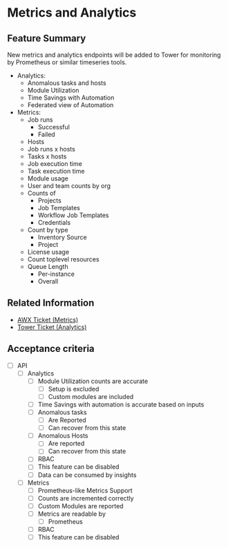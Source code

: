 # Metrics and Analytics

## Feature Summary

New metrics and analytics endpoints will be added to Tower for monitoring by Prometheus or similar timeseries tools.

* Analytics:
  * Anomalous tasks and hosts
  * Module Utilization
  * Time Savings with Automation
  * Federated view of Automation
* Metrics:
  * Job runs
    * Successful
    * Failed
  * Hosts
  * Job runs x hosts
  * Tasks x hosts
  * Job execution time
  * Task execution time
  * Module usage
  * User and team counts by org
  * Counts of
    * Projects
    * Job Templates
    * Workflow Job Templates
    * Credentials
  * Count by type
    * Inventory Source
    * Project
  * License usage
  * Count toplevel resources
  * Queue Length
    * Per-instance
    * Overall

## Related Information

* [AWX Ticket (Metrics)](https://github.com/ansible/awx/issues/1963)
* [Tower Ticket (Analytics)](https://github.com/ansible/tower/issues/3249)

## Acceptance criteria

* [ ] API
  * [ ] Analytics
    * [ ] Module Utilization counts are accurate
      * [ ] Setup is excluded
      * [ ] Custom modules are included
    * [ ] Time Savings with automation is accurate based on inputs
    * [ ] Anomalous tasks
      * [ ] Are Reported
      * [ ] Can recover from this state
    * [ ] Anomalous Hosts
      * [ ] Are reported
      * [ ] Can recover from this state
    * [ ] RBAC
    * [ ] This feature can be disabled
    * [ ] Data can be consumed by insights
  * [ ] Metrics
    * [ ] Prometheus-like Metrics Support
    * [ ] Counts are incremented correctly
    * [ ] Custom Modules are reported
    * [ ] Metrics are readable by
      * [ ] Prometheus
    * [ ] RBAC
    * [ ] This feature can be disabled

